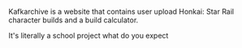 Kafkarchive is a website that contains user upload Honkai: Star Rail character builds and a build calculator.

It's literally a school project what do you expect
